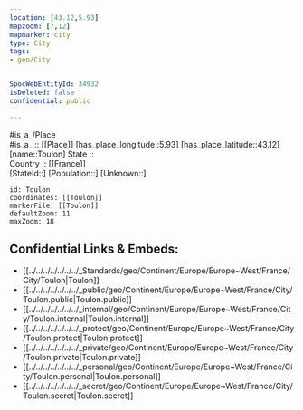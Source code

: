 ```yaml
---
location: [43.12,5.93] 
mapzoom: [7,12] 
mapmarker: city 
type: City
tags:
- geo/City


SpocWebEntityId: 34932
isDeleted: false
confidential: public

---
```

#is_a_/Place  
#is_a_ :: [[Place]] 
[has_place_longitude::5.93] 
[has_place_latitude::43.12] 
[name::Toulon] 
State ::  
Country :: [[France]]  
[StateId::] 
[Population::] 
[Unknown::] 


```leaflet
id: Toulon
coordinates: [[Toulon]] 
markerFile: [[Toulon]] 
defaultZoom: 11 
maxZoom: 18
```


## Confidential Links & Embeds: 
- [[../../../../../../../_Standards/geo/Continent/Europe/Europe~West/France/City/Toulon|Toulon]] 
- [[../../../../../../../_public/geo/Continent/Europe/Europe~West/France/City/Toulon.public|Toulon.public]] 
- [[../../../../../../../_internal/geo/Continent/Europe/Europe~West/France/City/Toulon.internal|Toulon.internal]] 
- [[../../../../../../../_protect/geo/Continent/Europe/Europe~West/France/City/Toulon.protect|Toulon.protect]] 
- [[../../../../../../../_private/geo/Continent/Europe/Europe~West/France/City/Toulon.private|Toulon.private]] 
- [[../../../../../../../_personal/geo/Continent/Europe/Europe~West/France/City/Toulon.personal|Toulon.personal]] 
- [[../../../../../../../_secret/geo/Continent/Europe/Europe~West/France/City/Toulon.secret|Toulon.secret]] 
